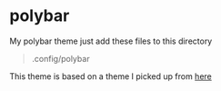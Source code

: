 # polybar
My polybar theme just add these files to this directory
> .config/polybar

This theme is based on a theme I picked up from [here](https://github.com/adi1090x/polybar-themes)
